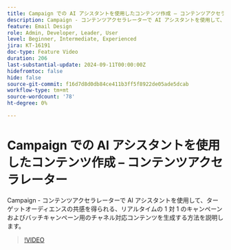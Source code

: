 ```yaml
---
title: Campaign での AI アシスタントを使用したコンテンツ作成 – コンテンツアクセラレーター
description: Campaign - コンテンツアクセラレーターで AI アシスタントを使用して、ターゲットオーディエンスの共感を得られる、リアルタイムの 1 対 1 のキャンペーンおよびバッチキャンペーン用のチャネル対応コンテンツを生成する方法を説明します。
feature: Email Design
role: Admin, Developer, Leader, User
level: Beginner, Intermediate, Experienced
jira: KT-16191
doc-type: Feature Video
duration: 206
last-substantial-update: 2024-09-11T00:00:00Z
hidefromtoc: false
hide: false
source-git-commit: f16d7d8d0db84ce411b3ff5f8922de05ade5dcab
workflow-type: tm+mt
source-wordcount: '78'
ht-degree: 0%

---
```



# Campaign での AI アシスタントを使用したコンテンツ作成 – コンテンツアクセラレーター

Campaign - コンテンツアクセラレーターで AI アシスタントを使用して、ターゲットオーディエンスの共感を得られる、リアルタイムの 1 対 1 のキャンペーンおよびバッチキャンペーン用のチャネル対応コンテンツを生成する方法を説明します。

>[!VIDEO](https://video.tv.adobe.com/v/3433569/?learn=on)
